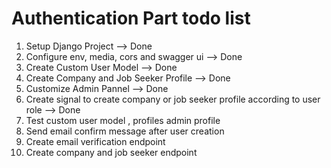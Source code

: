 # Authentication Part todo list
1. Setup Django Project --> Done
2. Configure env, media, cors and swagger ui --> Done
3. Create Custom User Model --> Done
4. Create Company and Job Seeker Profile --> Done
5. Customize Admin Pannel --> Done
6. Create signal to create company or job seeker profile according to user role --> Done
7. Test custom user model , profiles admin profile
8. Send email confirm message after user creation
9. Create email verification endpoint
10. Create company and job seeker endpoint


